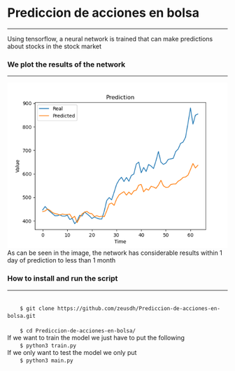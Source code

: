 # Prediccion de acciones en bolsa
***
Using tensorflow, a neural network is trained that can make predictions about stocks in the stock market


### We plot the results of the network
***
![Image text](images/Figure_1.png)  
As can be seen in the image, the network has considerable results within 1 day of prediction to less than 1 month

### How to install and run the script
***
<code>  
    $ git clone https://github.com/zeusdh/Prediccion-de-acciones-en-bolsa.git  
</code>  
<code>  
    $ cd Prediccion-de-acciones-en-bolsa/
</code>  
If we want to train the model we just have to put the following  
<code>  
    $ python3 train.py
</code>  
If we only want to test the model we only put  
<code>  
    $ python3 main.py
</code>  
